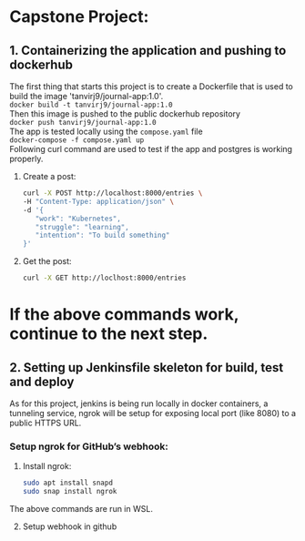 # Capstone Project:

## 1. Containerizing the application and pushing to dockerhub
The first thing that starts this project is to create a Dockerfile that is used to build the image 'tanvirj9/journal-app:1.0'. <br>
`docker build -t tanvirj9/journal-app:1.0` <br>
Then this image is pushed to the public dockerhub repository <br>
`docker push tanvirj9/journal-app:1.0` <br>
The app is tested locally using the `compose.yaml` file <br>
`docker-compose -f compose.yaml up` <br>
Following curl command are used to test if the app and postgres is working properly.
1. Create a post:  
   ```bash
   curl -X POST http://localhost:8000/entries \
   -H "Content-Type: application/json" \
   -d '{
      "work": "Kubernetes", 
      "struggle": "learning",
      "intention": "To build something" 
   }'

2. Get the post:
    ```bash
    curl -X GET http://loclhost:8000/entries

# If the above commands work, continue to the next step. 
   
## 2. Setting up Jenkinsfile skeleton for build, test and deploy
As for this project, jenkins is being run locally in docker containers, a tunneling service, ngrok will be setup for exposing local port (like 8080) to a public HTTPS URL.

### Setup ngrok for GitHub’s webhook:
1. Install ngrok:
   ```bash
   sudo apt install snapd
   sudo snap install ngrok

The above commands are run in WSL.

2. Setup webhook in github

